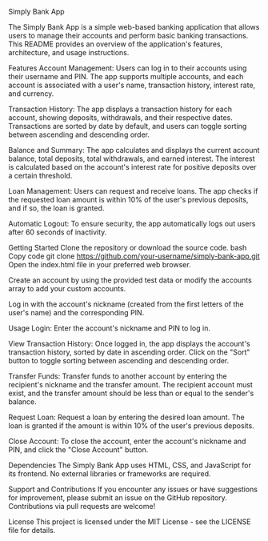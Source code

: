 Simply Bank App

The Simply Bank App is a simple web-based banking application that allows users to manage their accounts and perform basic banking transactions. This README provides an overview of the application's features, architecture, and usage instructions.

Features
Account Management: Users can log in to their accounts using their username and PIN. The app supports multiple accounts, and each account is associated with a user's name, transaction history, interest rate, and currency.

Transaction History: The app displays a transaction history for each account, showing deposits, withdrawals, and their respective dates. Transactions are sorted by date by default, and users can toggle sorting between ascending and descending order.

Balance and Summary: The app calculates and displays the current account balance, total deposits, total withdrawals, and earned interest. The interest is calculated based on the account's interest rate for positive deposits over a certain threshold.

Loan Management: Users can request and receive loans. The app checks if the requested loan amount is within 10% of the user's previous deposits, and if so, the loan is granted.

Automatic Logout: To ensure security, the app automatically logs out users after 60 seconds of inactivity.

Getting Started
Clone the repository or download the source code.
bash
Copy code
git clone https://github.com/your-username/simply-bank-app.git
Open the index.html file in your preferred web browser.

Create an account by using the provided test data or modify the accounts array to add your custom accounts.

Log in with the account's nickname (created from the first letters of the user's name) and the corresponding PIN.

Usage
Login: Enter the account's nickname and PIN to log in.

View Transaction History: Once logged in, the app displays the account's transaction history, sorted by date in ascending order. Click on the "Sort" button to toggle sorting between ascending and descending order.

Transfer Funds: Transfer funds to another account by entering the recipient's nickname and the transfer amount. The recipient account must exist, and the transfer amount should be less than or equal to the sender's balance.

Request Loan: Request a loan by entering the desired loan amount. The loan is granted if the amount is within 10% of the user's previous deposits.

Close Account: To close the account, enter the account's nickname and PIN, and click the "Close Account" button.

Dependencies
The Simply Bank App uses HTML, CSS, and JavaScript for its frontend. No external libraries or frameworks are required.

Support and Contributions
If you encounter any issues or have suggestions for improvement, please submit an issue on the GitHub repository. Contributions via pull requests are welcome!

License
This project is licensed under the MIT License - see the LICENSE file for details.

